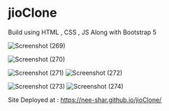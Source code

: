 # jioClone
Build using HTML , CSS , JS Along with Bootstrap 5

![Screenshot (269)](https://github.com/Nee-Shar/jioClone/assets/99169026/282c9097-0349-4e56-adf8-1dbcce750693)

![Screenshot (270)](https://github.com/Nee-Shar/jioClone/assets/99169026/cf5715e0-3106-4b51-9bc8-e6d18049113b)

![Screenshot (271)](https://github.com/Nee-Shar/jioClone/assets/99169026/a1b05b53-cef8-4d6c-9eca-65753294ac20)
![Screenshot (272)](https://github.com/Nee-Shar/jioClone/assets/99169026/9f50178e-44ec-4b2c-944f-eb84a29bec01)

![Screenshot (273)](https://github.com/Nee-Shar/jioClone/assets/99169026/8f6179aa-683c-465b-bb36-2800bd36e248)
![Screenshot (274)](https://github.com/Nee-Shar/jioClone/assets/99169026/2340aee8-9184-4524-b995-e018a4b7bc90)

Site Deployed at : https://nee-shar.github.io/jioClone/
